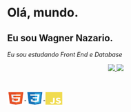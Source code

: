  # Olá, mundo.
 ## Eu sou Wagner Nazario.

*Eu sou estudando Front End e Database*

<div align="center">
  <a href="https://github.com/Wagnernaz">
  <img height="180em" src="https://github-readme-stats.vercel.app/api?username=Wagnernaz&show_icons=true&theme=dracula&include_all_commits=true&count_private=true"/>
  <img height="180em" src="https://github-readme-stats.vercel.app/api/top-langs/?username=Wagnernaz&layout=compact&langs_count=7&theme=dracula"/>
</div>

##
<div style="display: inline_block"><br>
  <img align="center" alt="wagner-HTML" height="30" width="40" src="https://raw.githubusercontent.com/devicons/devicon/master/icons/html5/html5-original.svg">
  <img align="center" alt="wagner-CSS" height="30" width="40" src="https://raw.githubusercontent.com/devicons/devicon/master/icons/css3/css3-original.svg">
  <img align="center" alt="wagner-Js" height="30" width="40" src="https://raw.githubusercontent.com/devicons/devicon/master/icons/javascript/javascript-plain.svg">
 </div>
